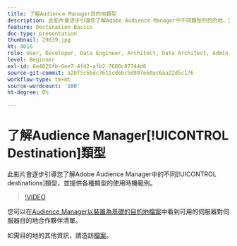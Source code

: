```yaml
---
title: 了解Audience Manager目的地類型
description: 此影片會逐步引導您了解Adobe Audience Manager中不同類型的目的地，並舉例說明每種目的地的使用時機。
feature: Destination Basics
doc-type: presentation
thumbnail: 29839.jpg
kt: 4016
role: User, Developer, Data Engineer, Architect, Data Architect, Admin, Leader
level: Beginner
exl-id: 8e4026fb-6ee7-4f42-afb2-7600c87744d6
source-git-commit: a2bf5c6bdc7611cd6bc5d807e60ac6aa22d5c176
workflow-type: tm+mt
source-wordcount: '100'
ht-degree: 0%

---
```


# 了解Audience Manager[!UICONTROL Destination]類型

此影片會逐步引導您了解Adobe Audience Manager中的不同[!UICONTROL destinations]類型，並提供各種類型的使用時機範例。

>[!VIDEO](https://video.tv.adobe.com/v/29839/?quality=12)

您可以在[Audience Manager以裝置為基礎的目的地檔案](https://experienceleague.adobe.com/docs/audience-manager/user-guide/features/destinations/device-based/device-based-destinations-list.html)中看到可用的伺服器對伺服器目的地合作夥伴清單。

如需目的地的其他資訊，請造訪[檔案](https://experienceleague.adobe.com/docs/audience-manager/user-guide/features/destinations/destinations.html)。
